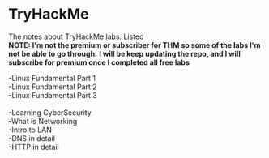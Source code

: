 # TryHackMe
The notes about TryHackMe labs. Listed<br>
<b>NOTE: I'm not the premium or subscriber for THM so some of the labs I'm not be able to go through.</b>
<b>I will be keep updating the repo, and I will subscribe for premium once I completed all free labs</b>

-Linux Fundamental Part 1<br>
-Linux Fundamental Part 2<br>
-Linux Fundamental Part 3<br><br>
-Learning CyberSecurity<br>
-What is Networking<br>
-Intro to LAN<br>
-DNS in detail<br>
-HTTP in detail<br>
